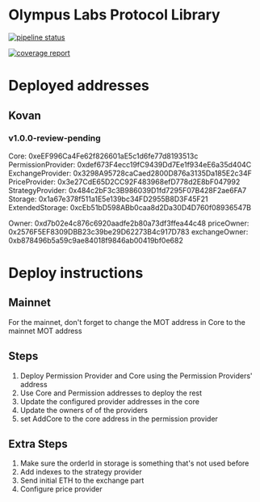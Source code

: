 # Olympus Labs Protocol Library

[![pipeline status](https://gitlab.com/aireach/olympus-protocol/badges/master/pipeline.svg)](https://gitlab.com/aireach/protocol-architecture/commits/master)

[![coverage report](https://gitlab.com/aireach/olympus-protocol/badges/develop/coverage.svg)](https://gitlab.com/aireach/olympus-protocol/commits/develop)

# Deployed addresses
## Kovan
### v1.0.0-review-pending
Core: 0xeEF996Ca4Fe62f826601aE5c1d6fe77d8193513c
PermissionProvider: 0xdef673F4ecc19fC9439Dd7Ee1f934eE6a35d404C
ExchangeProvider: 0x3298A95728caCaed2800D876a3135Da185E2c34F
PriceProvider: 0x3e27CdE65D2CC92F483968efD778d2E8bF047992
StrategyProvider: 0x484c2bF3c3B986039D1fd7295F07B428F2ae6FA7
Storage: 0x1a67e378f511a1E5e139bc34FD2955B8D3F45F21
ExtendedStorage: 0xcEb51bD598ABb0caa8d2Da30D4D760f08936547B

Owner: 0xd7b02e4c876c6920aadfe2b80a73df3ffea44c48
priceOwner: 0x2576F5EF8309DBB23c39be29D62273B4c917D783
exchangeOwner: 0xb878496b5a59c9ae84018f9846ab00419bf0e682


# Deploy instructions
## Mainnet
For the mainnet, don't forget to change the MOT address in Core to the mainnet MOT address

## Steps
1. Deploy Permission Provider and Core using the Permission Providers' address
2. Use Core and Permission addresses to deploy the rest
3. Update the configured provider addresses in the core
4. Update the owners of of the providers
5. set AddCore to the core address in the permission provider

## Extra Steps
1. Make sure the orderId in storage is something that's not used before
2. Add indexes to the strategy provider
3. Send initial ETH to the exchange part
4. Configure price provider



